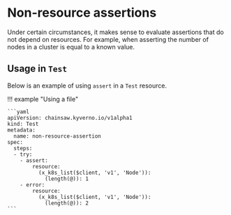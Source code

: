 # Non-resource assertions

Under certain circumstances, it makes sense to evaluate assertions that do not depend on resources.
For example, when asserting the number of nodes in a cluster is equal to a known value.

## Usage in `Test`

Below is an example of using `assert` in a `Test` resource.

!!! example "Using a file"

    ```yaml
    apiVersion: chainsaw.kyverno.io/v1alpha1
    kind: Test
    metadata:
      name: non-resource-assertion
    spec:
      steps:
      - try:
        - assert:
            resource:
              (x_k8s_list($client, 'v1', 'Node')):
                (length(@)): 1
        - error:
            resource:
              (x_k8s_list($client, 'v1', 'Node')):
                (length(@)): 2
    ```
